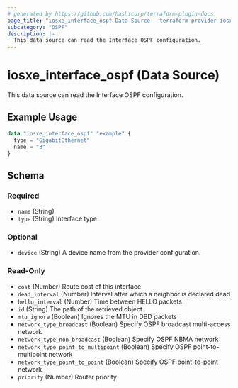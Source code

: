 ```yaml
---
# generated by https://github.com/hashicorp/terraform-plugin-docs
page_title: "iosxe_interface_ospf Data Source - terraform-provider-iosxe"
subcategory: "OSPF"
description: |-
  This data source can read the Interface OSPF configuration.
---
```


# iosxe_interface_ospf (Data Source)

This data source can read the Interface OSPF configuration.

## Example Usage

```terraform
data "iosxe_interface_ospf" "example" {
  type = "GigabitEthernet"
  name = "3"
}
```

<!-- schema generated by tfplugindocs -->
## Schema

### Required

- `name` (String)
- `type` (String) Interface type

### Optional

- `device` (String) A device name from the provider configuration.

### Read-Only

- `cost` (Number) Route cost of this interface
- `dead_interval` (Number) Interval after which a neighbor is declared dead
- `hello_interval` (Number) Time between HELLO packets
- `id` (String) The path of the retrieved object.
- `mtu_ignore` (Boolean) Ignores the MTU in DBD packets
- `network_type_broadcast` (Boolean) Specify OSPF broadcast multi-access network
- `network_type_non_broadcast` (Boolean) Specify OSPF NBMA network
- `network_type_point_to_multipoint` (Boolean) Specify OSPF point-to-multipoint network
- `network_type_point_to_point` (Boolean) Specify OSPF point-to-point network
- `priority` (Number) Router priority


